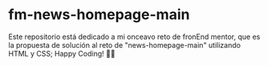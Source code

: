 # fm-news-homepage-main
Este repositorio está dedicado a mi onceavo reto de fronEnd mentor, que es la propuesta de solución al reto de "news-homepage-main" utilizando HTML y CSS; Happy Coding! 🖖👾
